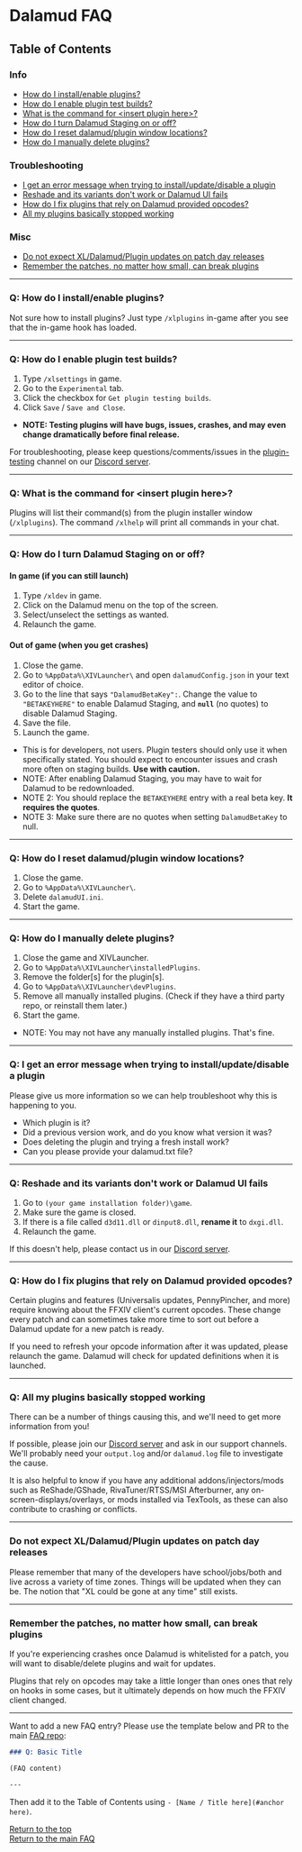 # Dalamud FAQ

## Table of Contents

### Info

- [How do I install/enable plugins?](#q-how-do-i-installenable-plugins)
- [How do I enable plugin test builds?](#q-how-do-i-enable-plugin-test-builds)
- [What is the command for \<insert plugin here\>?](#q-what-is-the-command-for-insert-plugin-here)
- [How do I turn Dalamud Staging on or off?](#q-how-do-i-turn-dalamud-staging-on-or-off)
- [How do I reset dalamud/plugin window locations?](#q-how-do-i-reset-dalamudplugin-window-locations)
- [How do I manually delete plugins?](#q-how-do-i-manually-delete-plugins)

### Troubleshooting

- [I get an error message when trying to install/update/disable a plugin](#q-i-get-an-error-message-when-trying-to-installupdatedisable-a-plugin)
- [Reshade and its variants don't work or Dalamud UI fails](#q-reshade-and-its-variants-dont-work-or-dalamud-ui-fails)
- [How do I fix plugins that rely on Dalamud provided opcodes?](#q-how-do-i-fix-plugins-that-rely-on-dalamud-provided-opcodes)
- [All my plugins basically stopped working](#q-all-my-plugins-basically-stopped-working)

### Misc

- [Do not expect XL/Dalamud/Plugin updates on patch day releases](#do-not-expect-xldalamudplugin-updates-on-patch-day-releases)
- [Remember the patches, no matter how small, can break plugins](#remember-the-patches-no-matter-how-small-can-break-plugins)

---

### Q: How do I install/enable plugins?

Not sure how to install plugins? Just type `/xlplugins` in-game after you see that the in-game hook has loaded.

---

### Q: How do I enable plugin test builds?

1. Type `/xlsettings` in game.
2. Go to the `Experimental` tab.
3. Click the checkbox for `Get plugin testing builds`.
4. Click `Save` / `Save and Close`.

- **NOTE: Testing plugins will have bugs, issues, crashes, and may even change dramatically before final release.**

For troubleshooting, please keep questions/comments/issues in the [plugin-testing](https://discord.com/channels/581875019861328007/719513457988337724) channel on our [Discord server](https://goat.place/).

---

### Q: What is the command for \<insert plugin here\>?

Plugins will list their command(s) from the plugin installer window (`/xlplugins`). The command `/xlhelp` will print all commands in your chat.

---

### Q: How do I turn Dalamud Staging on or off?

#### In game (if you can still launch)

1. Type `/xldev` in game.
2. Click on the Dalamud menu on the top of the screen.
3. Select/unselect the settings as wanted.
4. Relaunch the game.

#### Out of game (when you get crashes)

1. Close the game.
2. Go to `%AppData%\XIVLauncher\` and open `dalamudConfig.json` in your text editor of choice.
3. Go to the line that says `"DalamudBetaKey":`. Change the value to `"BETAKEYHERE"` to enable Dalamud Staging, and **`null`** (no quotes) to disable Dalamud Staging.
4. Save the file.
5. Launch the game.

- This is for developers, not users. Plugin testers should only use it when specifically stated. You should expect to encounter issues and crash more often on staging builds. **Use with caution.**
- NOTE: After enabling Dalamud Staging, you may have to wait for Dalamud to be redownloaded.
- NOTE 2: You should replace the `BETAKEYHERE` entry with a real beta key. **It requires the quotes**.
- NOTE 3: Make sure there are no quotes when setting `DalamudBetaKey` to null.

---

### Q: How do I reset dalamud/plugin window locations?

1. Close the game.
2. Go to `%AppData%\XIVLauncher\`.
3. Delete `dalamudUI.ini`.
4. Start the game.

---

### Q: How do I manually delete plugins?

1. Close the game and XIVLauncher.
2. Go to `%AppData%\XIVLauncher\installedPlugins`.
3. Remove the folder\[s\] for the plugin\[s\].
4. Go to `%AppData%\XIVLauncher\devPlugins`.
5. Remove all manually installed plugins. (Check if they have a third party repo, or reinstall them later.)
6. Start the game.

- NOTE: You may not have any manually installed plugins. That's fine.

---

### Q: I get an error message when trying to install/update/disable a plugin

Please give us more information so we can help troubleshoot why this is happening to you.

- Which plugin is it?
- Did a previous version work, and do you know what version it was?
- Does deleting the plugin and trying a fresh install work?
- Can you please provide your dalamud.txt file?

---

### Q: Reshade and its variants don't work or Dalamud UI fails

1. Go to `(your game installation folder)\game`.
2. Make sure the game is closed.
3. If there is a file called `d3d11.dll` or `dinput8.dll`, **rename it** to `dxgi.dll`.
4. Relaunch the game.

If this doesn't help, please contact us in our [Discord server](https://goat.place/).

---

### Q: How do I fix plugins that rely on Dalamud provided opcodes?

Certain plugins and features (Universalis updates, PennyPincher, and more) require knowing about the FFXIV client's current opcodes. These change every patch and can sometimes take more time to sort out before a Dalamud update for a new patch is ready.

If you need to refresh your opcode information after it was updated, please relaunch the game. Dalamud will check for updated definitions when it is launched.

---

### Q: All my plugins basically stopped working

There can be a number of things causing this, and we'll need to get more information from you!

If possible, please join our [Discord server](https://goat.place/) and ask in our support channels. We'll probably need your `output.log` and/or `dalamud.log` file to investigate the cause.

It is also helpful to know if you have any additional addons/injectors/mods such as ReShade/GShade, RivaTuner/RTSS/MSI Afterburner, any on-screen-displays/overlays, or mods installed via TexTools, as these can also contribute to crashing or conflicts.

---

### Do not expect XL/Dalamud/Plugin updates on patch day releases

Please remember that many of the developers have school/jobs/both and live across a variety of time zones. Things will be updated when they can be. The notion that "XL could be gone at any time" still exists.

---

### Remember the patches, no matter how small, can break plugins

If you're experiencing crashes once Dalamud is whitelisted for a patch, you will want to disable/delete plugins and wait for updates.

Plugins that rely on opcodes may take a little longer than ones ones that rely on hooks in some cases, but it ultimately depends on how much the FFXIV client changed.

---

Want to add a new FAQ entry? Please use the template below and PR to the main [FAQ repo](https://github.com/goatcorp/faq):

```md
### Q: Basic Title

(FAQ content)

---
```

Then add it to the Table of Contents using `- [Name / Title here](#anchor here)`.

[Return to the top](#table-of-contents)\
[Return to the main FAQ](https://goatcorp.github.io/faq)
